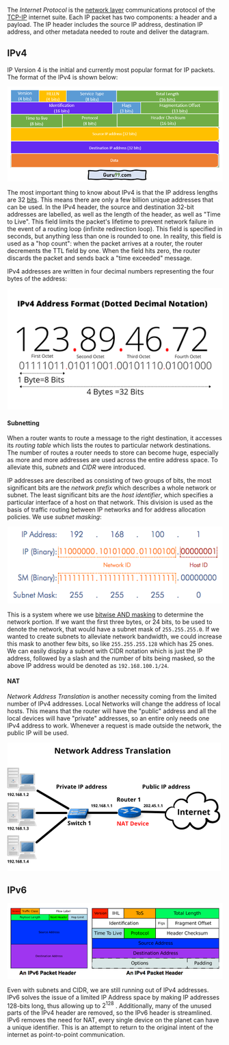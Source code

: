 
The *Internet Protocol* is the [network layer](OSI%20Model.md) communications protocol of the [TCP-IP](TCP-IP%20Model.md) internet suite. Each IP packet has two components: a header and a payload. The IP header includes the source IP address, destination IP address, and other metadata needed to route and deliver the datagram.

## IPv4

IP Version 4 is the initial and currently most popular format for IP packets. The format of the IPv4 is shown below:

![](../Attachments/Pasted%20image%2020230124214041.png)

The most important thing to know about IPv4 is that the IP address lengths are 32 [bits](../Electrical%20Engineering/Digital/Binary.md). This means there are only a few billion unique addresses that can be used. In the IPv4 header, the source and destination 32-bit addresses are labelled, as well as the length of the header, as well as "Time to Live". This field limits the packet's lifetime to prevent network failure in the event of a routing loop (infinite redirection loop). This field is specified in seconds, but anything less than one is rounded to one. In reality, this field is used as a "hop count": when the packet arrives at a router, the router decrements the TTL field by one. When the field hits zero, the router discards the packet and sends back a "time exceeded" message.

IPv4 addresses are written in four decimal numbers representing the four bytes of the address: 

![](../Attachments/Pasted%20image%2020230124215339.png)

#### Subnetting

When a router wants to route a message to the right destination, it accesses its *routing table* which lists the routes to particular network destinations. The number of routes a router needs to store can become huge, especially as more and more addresses are used across the entire address space. To alleviate this, *subnets* and *CIDR* were introduced.

IP addresses are described as consisting of two groups of bits, the most significant bits are the *network prefix* which describes a whole network or subnet. The least significant bits are the *host identifier*, which specifies a particular interface of a host on that network. This division is used as the basis of traffic routing between IP networks and for address allocation policies. We use *subnet masking*:

![](../Attachments/Pasted%20image%2020230124230558.png)

This is a system where we use [bitwise AND masking](../Software%20Engineering/Bitwise%20Operations.md) to determine the network portion. If we want the first three bytes, or 24 bits, to be used to denote the network, that would have a subnet mask of `255.255.255.0`. If we wanted to create subnets to alleviate network bandwidth, we could increase this mask to another few bits, so like `255.255.255.128` which has 25 ones. We can easily display a subnet with CIDR notation which is just the IP address, followed by a slash and the number of bits being masked, so the above IP address would be denoted as `192.168.100.1/24`.

#### NAT

*Network Address Translation* is another necessity coming from the limited number of IPv4 addresses. Local Networks will change the address of local hosts. This means that the router will have the "public" address and all the local devices will have "private" addresses, so an entire only needs one IPv4 address to work. Whenever a request is made outside the network, the public IP will be used.

![](../Attachments/Pasted%20image%2020230125005241.png)


## IPv6

![](../Attachments/Pasted%20image%2020230124214240.png)


Even with subnets and CIDR, we are still running out of IPv4 addresses. IPv6 solves the issue of a limited IP Address space by making IP addresses 128-bits long, thus allowing up to $2^{128}$  . Additionally, many of the unused parts of the IPv4 header are removed, so the IPv6 header is streamlined. IPv6 removes the need for NAT, every single device on the planet can have a unique identifier. This is an attempt to return to the original intent of the internet as point-to-point communication.